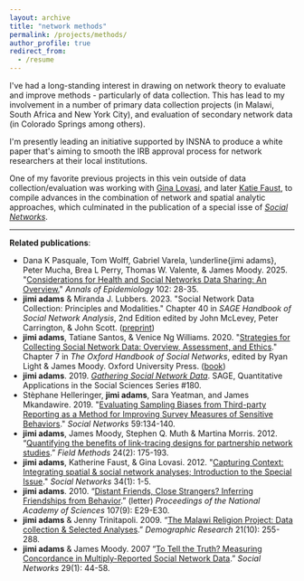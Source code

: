 ```yaml
---
layout: archive
title: "network methods"
permalink: /projects/methods/
author_profile: true
redirect_from:
  - /resume
---
```


I've had a long-standing interest in drawing on network theory to evaluate and improve methods - particularly of data collection. This has lead to my involvement in a number of primary data collection projects (in Malawi, South Africa and New York City), and evaluation of secondary network data (in Colorado Springs among others).

I'm presently leading an initiative supported by INSNA to produce a white paper that's aiming to smooth the IRB approval process for network researchers at their local institutions.

One of my favorite previous projects in this vein outside of data collection/evaluation was working with [Gina Lovasi](https://drexel.edu/dornsife/academics/faculty/Gina%20Lovasi/), and later [Katie Faust](https://www.faculty.uci.edu/profile.cfm?faculty_id=4660), to compile advances in the combination of network and spatial analytic approaches, which culminated in the publication of a special isse of *[Social Networks](https://www.sciencedirect.com/journal/social-networks/vol/34/issue/1)*.

______
**Related publications**:

  - Dana K Pasquale, Tom Wolff, Gabriel Varela, \underline{jimi adams}, Peter Mucha, Brea L Perry, Thomas W. Valente, & James Moody. 2025. "[Considerations for Health and Social Networks Data Sharing: An Overview.](https://www.sciencedirect.com/science/article/pii/S1047279724002862)" *Annals of Epidemiology* 102: 28-35.
  - **jimi adams** & Miranda J. Lubbers. 2023. "Social Network Data Collection: Principles and Modalities." Chapter 40 in *SAGE Handbook of Social Network Analysis*, 2nd Edition edited by John McLevey, Peter Carrington, & John Scott. ([preprint](https://papers.ssrn.com/sol3/papers.cfm?abstract_id=4216936))
  - **jimi adams**, Tatiane Santos, & Venice Ng Williams. 2020. "[Strategies for Collecting Social Network Data: Overview, Assessment, and Ethics](https://osf.io/preprints/socarxiv/zgawf/)." Chapter 7 in *The Oxford Handbook of Social Networks*, edited by Ryan Light & James Moody. Oxford University Press. ([book](https://global.oup.com/academic/product/the-oxford-handbook-of-social-networks-9780190251765))
  - **jimi adams**. 2019. *[Gathering Social Network Data](https://us.sagepub.com/en-us/nam/gathering-social-network-data/book260973)*. SAGE, Quantitative Applications in the Social Sciences Series #180.
  - Stèphane Helleringer, **jimi adams**, Sara Yeatman, and James Mkandawire. 2019. "[Evaluating Sampling Biases from Third-party Reporting as a Method for Improving Survey Measures of Sensitive Behaviors](../files/2019_SN.pdf)." *Social Networks* 59:134-140.
  - **jimi adams**, James Moody, Stephen Q. Muth & Martina Morris. 2012. “[Quantifying the benefits of link-tracing designs for partnership network studies](../files/2012_FM.pdf).” *Field Methods* 24(2): 175-193. 
  - **jimi adams**, Katherine Faust, & Gina Lovasi. 2012. "[Capturing Context: Integrating spatial & social network analyses; Introduction to the Special Issue](../files/2012_SN.pdf)." *Social Networks* 34(1): 1-5.
  - **jimi adams**. 2010. “[Distant Friends, Close Strangers? Inferring Friendships from Behavior](https://www.pnas.org/content/pnas/107/9/E29.full.pdf).” (letter) *Proceedings of the National Academy of Sciences* 107(9): E29-E30.
  - **jimi adams** & Jenny Trinitapoli. 2009. “[The Malawi Religion Project: Data collection & Selected Analyses](http://www.demographic-research.org/volumes/vol21/10/21-10.pdf).” *Demographic Research* 21(10): 255-288.
  - **jimi adams** & James Moody. 2007 “[To Tell the Truth? Measuring Concordance in Multiply-Reported Social Network Data](../files/2007_SN.pdf).” *Social Networks* 29(1): 44-58.